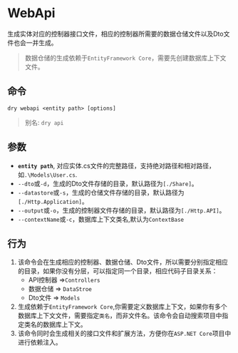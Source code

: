# WebApi

生成实体对应的控制器接口文件，相应的控制器所需要的数据仓储文件以及Dto文件也会一并生成。
> 数据仓储的生成依赖于`EntityFramework Core`，需要先创建数据库上下文文件。

## 命令

`dry webapi <entity path> [options]`
> 别名: `dry api`

## 参数

- **`entity path`**, 对应实体.cs文件的完整路径，支持绝对路径和相对路径，如`.\Models\User.cs`.
- `--dto`或`-d`，生成的Dto文件存储的目录，默认路径为`[./Share]`。
- `--datastore`或`-s`，生成的仓储文件存储的目录，默认路径为`[./Http.Application]`。
- `--output`或`-o`，生成的控制器文件存储的目录，默认路径为`[./Http.API]`。
- `--contextName`或`-c`，数据库上下文类名,默认为`ContextBase`

## 行为

1. 该命令会在生成相应的控制器、数据仓储、Dto文件，所以需要分别指定相应的目录，如果你没有分层，可以指定同一个目录，相应代码子目录关系：
    - API控制器 =>`Controllers`
    - 数据仓储 => `DataStroe`
    - Dto文件 => `Models`
2. 生成依赖于`EntityFramework Core`,你需要定义数据库上下文，如果你有多个数据库上下文文件，需要指定`类名`，而非文件名。该命令会自动搜索项目中指定类名的数据库上下文。
3. 该命令同时会生成相关的接口文件和扩展方法，方便你在`ASP.NET Core`项目中进行依赖注入。
